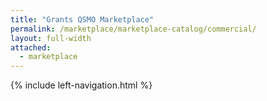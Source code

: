 ```yaml
---
title: "Grants QSMO Marketplace"
permalink: /marketplace/marketplace-catalog/commercial/
layout: full-width
attached:
  - marketplace
---
```


<div class="grid-container">
  <div id="esgms-header" class="grid-row">
    {% include left-navigation.html %}
    <!-- <div class="column-left desktop:grid-col-9">
      {% include grantHeader.html %}
      <div class="home-content">
       <h1>commercial...</h1>
      </div>
      {% include grantFooter.html %}
    </div> -->
  </div>
</div>
